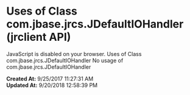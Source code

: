 # Uses of Class com.jbase.jrcs.JDefaultIOHandler (jrclient   API)

JavaScript is disabled on your browser. Uses of Class com.jbase.jrcs.JDefaultIOHandler No usage of com.jbase.jrcs.JDefaultIOHandler  

**Created At:** 9/25/2017 11:27:31 AM  
**Updated At:** 9/20/2018 12:58:39 PM  

